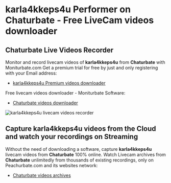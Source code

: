 # karla4kkeps4u Performer on Chaturbate - Free LiveCam videos downloader

## Chaturbate Live Videos Recorder

Monitor and record livecam videos of **karla4kkeps4u** from **Chaturbate** with Moniturbate.com
Get a premium trial for free by just and only registering with your Email address:
* [karla4kkeps4u Premium videos downloader](https://moniturbate.com/request-demo-licence-key.html)

Free livecam videos downloader - Moniturbate Software:
* [Chaturbate videos downloader](https://moniturbate.com/moniturbate-download-software.html)

![karla4kkeps4u livecam videos recorder](https://peachurnet.com/templates/moniturbate-software.png)


## Capture karla4kkeps4u videos from the Cloud and watch your recordings on Streaming

Without the need of downloading a software, capture **karla4kkeps4u** livecam videos from **Chaturbate** 100% online.
Watch Livecam archives from **Chaturbate** unlimitedly from thousands of existing recordings, only on Peachurbate.com and its websites network:
* [Chaturbate videos archives](https://peachurnet.com/)